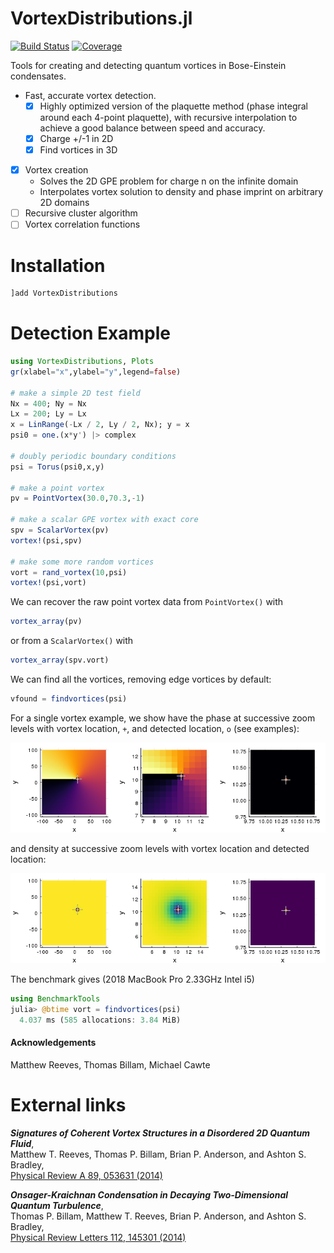# VortexDistributions.jl  

<!-- [![Stable](https://img.shields.io/badge/docs-stable-blue.svg)](https://AshtonSBradley.github.io/VortexDistributions.jl/stable)
[![Dev](https://img.shields.io/badge/docs-dev-blue.svg)](https://AshtonSBradley.github.io/VortexDistributions.jl/dev) -->
[![Build Status](https://github.com/AshtonSBradley/VortexDistributions.jl/workflows/CI/badge.svg)](https://github.com/AshtonSBradley/VortexDistributions.jl/actions)
[![Coverage](https://codecov.io/gh/AshtonSBradley/VortexDistributions.jl/branch/master/graph/badge.svg)](https://codecov.io/gh/AshtonSBradley/VortexDistributions.jl)

Tools for creating and detecting quantum vortices in Bose-Einstein condensates.
- Fast, accurate vortex detection.
  - [x] Highly optimized version of the plaquette method (phase integral around each 4-point plaquette), with recursive interpolation to achieve a good balance between speed and accuracy.
  - [x] Charge +/-1 in 2D
  - [x] Find vortices in 3D 
- [x] Vortex creation
  - Solves the 2D GPE problem for charge n on the infinite domain
  - Interpolates vortex solution to density and phase imprint on arbitrary 2D domains
- [ ] Recursive cluster algorithm
- [ ] Vortex correlation functions

# Installation
```julia
]add VortexDistributions
```

# Detection Example
```julia
using VortexDistributions, Plots
gr(xlabel="x",ylabel="y",legend=false)

# make a simple 2D test field
Nx = 400; Ny = Nx
Lx = 200; Ly = Lx
x = LinRange(-Lx / 2, Ly / 2, Nx); y = x
psi0 = one.(x*y') |> complex

# doubly periodic boundary conditions
psi = Torus(psi0,x,y)

# make a point vortex
pv = PointVortex(30.0,70.3,-1)

# make a scalar GPE vortex with exact core
spv = ScalarVortex(pv)
vortex!(psi,spv)

# make some more random vortices
vort = rand_vortex(10,psi)
vortex!(psi,vort)
```

We can recover the raw point vortex data from `PointVortex()` with
```julia
vortex_array(pv)
 ```
 or from a `ScalarVortex()` with
 ```julia
vortex_array(spv.vort)
  ```
 We can find all the vortices, removing edge vortices by default:
 ```julia
vfound = findvortices(psi)
 ```

For a single vortex example, we show have the phase at successive zoom levels with vortex location, `+`, and detected location, `o` (see examples):

![](/examples/phase.png)

and density at successive zoom levels with vortex location and detected location:

![](/examples/density.png)

 The benchmark gives (2018 MacBook Pro 2.33GHz Intel i5)
 ```julia
 using BenchmarkTools
 julia> @btime vort = findvortices(psi)
   4.037 ms (585 allocations: 3.84 MiB)
 ```

#### Acknowledgements
Matthew Reeves, Thomas Billam, Michael Cawte

# External links
___Signatures of Coherent Vortex Structures in a Disordered 2D Quantum Fluid___,\
Matthew T. Reeves, Thomas P. Billam, Brian P. Anderson, and Ashton S. Bradley, \
[Physical Review A 89, 053631 (2014)](http://journals.aps.org/pra/abstract/10.1103/PhysRevA.89.053631)

___Onsager-Kraichnan Condensation in Decaying Two-Dimensional Quantum Turbulence___,\
Thomas P. Billam, Matthew T. Reeves, Brian P. Anderson, and Ashton S. Bradley, \
[Physical Review Letters 112, 145301 (2014)](http://dx.doi.org/10.1103/PhysRevLett.112.145301)
